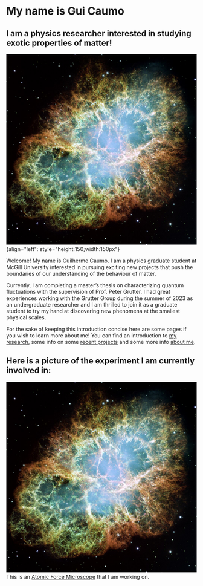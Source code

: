 # My name is Gui Caumo
## I am a physics researcher interested in studying exotic properties of matter!

![Coma cluster](./media/Crab_Nebula.jpg "Crab Nebula"){align="left": style="height:150;width:150px"}

Welcome! My name is Guilherme Caumo. I am a physics graduate student at McGill University interested in pursuing exciting new projects that push the boundaries of our understanding of the behaviour of matter. 

Currently, I am completing a master’s thesis on characterizing quantum fluctuations with the supervision of Prof. Peter Grutter. I had great experiences working with the Grutter Group during the summer of 2023 as an undergraduate researcher and I am thrilled to join it as a graduate student to try my hand at discovering new phenomena at the smallest physical scales.

For the sake of keeping this introduction concise here are some pages if you wish to learn more about me! You can find an introduction to [my research](./reasearch/research_index.md), some info on some [recent projects](./projects/project_index.md) and some more info [about me](./about/about.md).

## Here is a picture of the experiment I am currently involved in:

[![Crab Nebula](./media/Crab_Nebula.jpg "Crab Nebula")](https://en.wikipedia.org/wiki/Crab_Nebula#)
This is an [Atomic Force Microscope](https://en.wikipedia.org/wiki/Atomic_force_microscopy) that I am working on.
